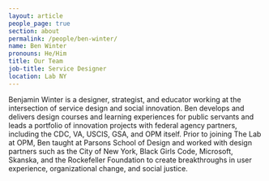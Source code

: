 ```yaml
---
layout: article
people_page: true
section: about
permalink: /people/ben-winter/
name: Ben Winter
pronouns: He/Him
title: Our Team
job-title: Service Designer
location: Lab NY
---
```


Benjamin Winter is a designer, strategist, and educator working at the intersection of service design and social innovation. Ben develops and delivers design courses and learning experiences for public servants and leads a portfolio of innovation projects with federal agency partners, including the CDC, VA, USCIS, GSA, and OPM itself. Prior to joining The Lab at OPM, Ben taught at Parsons School of Design and worked with design partners such as the City of New York, Black Girls Code, Microsoft, Skanska, and the Rockefeller Foundation to create breakthroughs in user experience, organizational change, and social justice.

